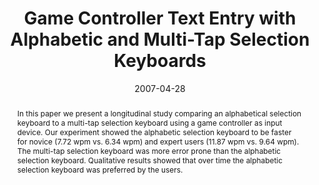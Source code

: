 ---
abstract: In this paper we present a longitudinal study comparing an alphabetical
  selection keyboard to a multi-tap selection keyboard using a game controller as
  input device. Our experiment showed the alphabetic selection keyboard to be faster
  for novice (7.72 wpm vs. 6.34 wpm) and expert users (11.87 wpm vs. 9.64 wpm). The
  multi-tap selection keyboard was more error prone than the alphabetic selection
  keyboard. Qualitative results showed that over time the alphabetic selection keyboard
  was preferred by the users.
authors:
- Thomas Költringer
- Michaela Ngo Van
- Thomas Grechenig
date: '2007-04-28'
featured: false
links:
- name: Publik
  url: https://publik.tuwien.ac.at/showentry.php?ID=141548&lang=2
publication: 'Vortrag: ACM Conference on Human Factors in Computing Systems (CHI 2007),
  San Jose, California, USA; 28.04.2007 - 03.05.2007; in: "Extended Abstracts of the
  ACM Conference on Human Factors in Computing Systems", ACM Press, (2007), ISBN:
  978-1-59593-642-4; S. 2513 - 2518'
publication_types:
- '1'
publishDate: '2007-04-28'
title: Game Controller Text Entry with Alphabetic and Multi-Tap Selection Keyboards
url_pdf: ''
---